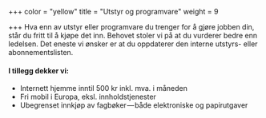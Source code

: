 +++
color = "yellow"
title = "Utstyr og programvare"
weight = 9

+++
Hva enn av utstyr eller programvare du trenger for å gjøre jobben din, står du fritt til å kjøpe det inn. Behovet stoler vi på at du vurderer bedre enn ledelsen. Det eneste vi ønsker er at du oppdaterer den interne utstyrs- eller abonnementslisten.

#### I tillegg dekker vi:

- Internett hjemme inntil 500 kr inkl. mva. i måneden
- Fri mobil i Europa, eksl. innholdstjenester
- Ubegrenset innkjøp av fagbøker — både elektroniske og papirutgaver
